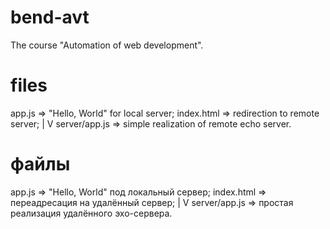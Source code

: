# bend-avt
The course "Automation of web development".

# files
app.js        => "Hello, World" for local server;
index.html    => redirection to remote server;
|
V
server/app.js => simple realization of remote echo server.

# файлы
app.js        => "Hello, World" под локальный сервер;
index.html    => переадресация на удалённый сервер;
|
V
server/app.js => простая реализация удалённого эхо-сервера.

